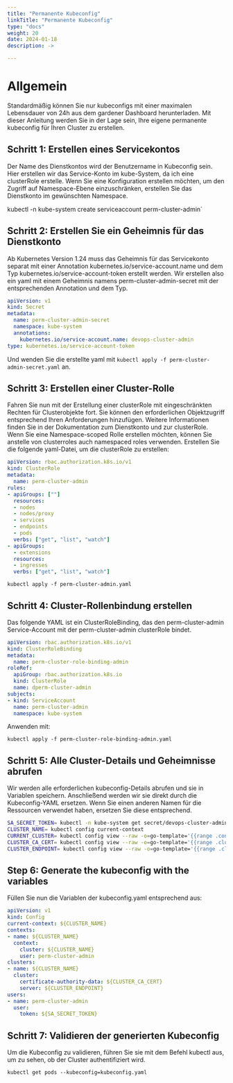 ```yaml
---
title: "Permanente Kubeconfig"
linkTitle: "Permanente Kubeconfig"
type: "docs"
weight: 20
date: 2024-01-18
description: ->

---
```


# Allgemein
Standardmäßig können Sie nur kubeconfigs mit einer maximalen Lebensdauer von 24h aus dem gardener Dashboard herunterladen. Mit dieser Anleitung werden Sie in der Lage sein, Ihre eigene permanente kubeconfig für Ihren Cluster zu erstellen.

## Schritt 1: Erstellen eines Servicekontos
Der Name des Dienstkontos wird der Benutzername in Kubeconfig sein. Hier erstellen wir das Service-Konto im kube-System, da ich eine clusterRole erstelle. Wenn Sie eine Konfiguration erstellen möchten, um den Zugriff auf Namespace-Ebene einzuschränken, erstellen Sie das Dienstkonto im gewünschten Namespace.

kubectl -n kube-system create serviceaccount perm-cluster-admin`

## Schritt 2: Erstellen Sie ein Geheimnis für das Dienstkonto
Ab Kubernetes Version 1.24 muss das Geheimnis für das Servicekonto separat mit einer Annotation kubernetes.io/service-account.name und dem Typ kubernetes.io/service-account-token erstellt werden.
Wir erstellen also ein yaml mit einem Geheimnis namens perm-cluster-admin-secret mit der entsprechenden Annotation und dem Typ.

```yaml
apiVersion: v1
kind: Secret
metadata:
  name: perm-cluster-admin-secret
  namespace: kube-system
  annotations:
    kubernetes.io/service-account.name: devops-cluster-admin
type: kubernetes.io/service-account-token
```

Und wenden Sie die erstellte yaml mit `kubectl apply -f perm-cluster-admin-secret.yaml` an.

## Schritt 3: Erstellen einer Cluster-Rolle
Fahren Sie nun mit der Erstellung einer clusterRole mit eingeschränkten Rechten für Clusterobjekte fort. Sie können den erforderlichen Objektzugriff entsprechend Ihren Anforderungen hinzufügen. Weitere Informationen finden Sie in der Dokumentation zum Dienstkonto und zur clusterRole.
Wenn Sie eine Namespace-scoped Rolle erstellen möchten, können Sie anstelle von clusterroles auch namespaced roles verwenden.
Erstellen Sie die folgende yaml-Datei, um die clusterRole zu erstellen:

```yaml
apiVersion: rbac.authorization.k8s.io/v1
kind: ClusterRole
metadata:
  name: perm-cluster-admin
rules:
- apiGroups: [""]
  resources:
  - nodes
  - nodes/proxy
  - services
  - endpoints
  - pods
  verbs: ["get", "list", "watch"]
- apiGroups:
  - extensions
  resources:
  - ingresses
  verbs: ["get", "list", "watch"]
```

`kubectl apply -f perm-cluster-admin.yaml`

## Schritt 4: Cluster-Rollenbindung erstellen
Das folgende YAML ist ein ClusterRoleBinding, das den perm-cluster-admin Service-Account mit der perm-cluster-admin clusterRole bindet.

```yaml
apiVersion: rbac.authorization.k8s.io/v1
kind: ClusterRoleBinding
metadata:
  name: perm-cluster-role-binding-admin
roleRef:
  apiGroup: rbac.authorization.k8s.io
  kind: ClusterRole
  name: dperm-cluster-admin
subjects:
- kind: ServiceAccount
  name: perm-cluster-admin
  namespace: kube-system
```

Anwenden mit:

`kubectl apply -f perm-cluster-role-binding-admin.yaml`

## Schritt 5: Alle Cluster-Details und Geheimnisse abrufen

Wir werden alle erforderlichen kubeconfig-Details abrufen und sie in Variablen speichern. Anschließend werden wir sie direkt durch die Kubeconfig-YAML ersetzen.
Wenn Sie einen anderen Namen für die Ressourcen verwendet haben, ersetzen Sie diese entsprechend.

```bash
SA_SECRET_TOKEN= kubectl -n kube-system get secret/devops-cluster-admin-secret -o=go-template='{{.data.token}}' | base64 --decode
CLUSTER_NAME= kubectl config current-context
CURRENT_CLUSTER= kubectl config view --raw -o=go-template='{{range .contexts}}{{if eq .name "'''${CLUSTER_NAME}'''"}}{{ index .context "cluster" }}{{end}}{{end}}'
CLUSTER_CA_CERT= kubectl config view --raw -o=go-template='{{range .clusters}}{{if eq .name "'''${CURRENT_CLUSTER}'''"}}"{{with index .cluster "certificate-authority-data" }}{{.}}{{end}}"{{ end }}{{ end }}'
CLUSTER_ENDPOINT= kubectl config view --raw -o=go-template='{{range .clusters}}{{if eq .name "'''${CURRENT_CLUSTER}'''"}}{{ .cluster.server }}{{end}}{{ end }}'
```

## Step 6: Generate the kubeconfig with the variables

Füllen Sie nun die Variablen der kubeconfig.yaml entsprechend aus:

```yaml
apiVersion: v1
kind: Config
current-context: ${CLUSTER_NAME}
contexts:
- name: ${CLUSTER_NAME}
  context:
    cluster: ${CLUSTER_NAME}
    user: perm-cluster-admin
clusters:
- name: ${CLUSTER_NAME}
  cluster:
    certificate-authority-data: ${CLUSTER_CA_CERT}
    server: ${CLUSTER_ENDPOINT}
users:
- name: perm-cluster-admin
  user:
    token: ${SA_SECRET_TOKEN}
```

## Schritt 7: Validieren der generierten Kubeconfig

Um die Kubeconfig zu validieren, führen Sie sie mit dem Befehl kubectl aus, um zu sehen, ob der Cluster authentifiziert wird.

`kubectl get pods --kubeconfig=kubeconfig.yaml`
